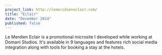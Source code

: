 ```yaml
---
project_link: http://lemeridieneclair.com/
title: "Eclair"
date: "December 2014"
published: false
---
```


Le Merdien Eclair is a promotional microsite I developed while working at Domani Studios. It's available in 9 languages and features rich social media integration along with tools for booking a stay at the hotels.
